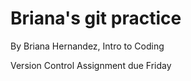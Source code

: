 # Briana's git practice

By Briana Hernandez, Intro to Coding

Version Control Assignment due Friday 
